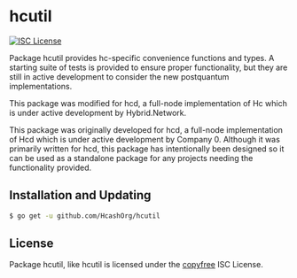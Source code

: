 hcutil
=======

[![ISC License](http://img.shields.io/badge/license-ISC-blue.svg)](http://copyfree.org)

Package hcutil provides hc-specific convenience functions and types.
A starting suite of tests is provided to ensure proper functionality, but they are
still in active development to consider the new postquantum implementations.  

This package was modified for hcd, a full-node implementation of Hc which
is under active development by Hybrid.Network.

This package was originally developed for hcd, a full-node implementation of Hcd which
is under active development by Company 0.  Although it was primarily written for
hcd, this package has intentionally been designed so it can be used as a
standalone package for any projects needing the functionality provided.

## Installation and Updating

```bash
$ go get -u github.com/HcashOrg/hcutil
```

## License

Package hcutil, like hcutil is licensed under the [copyfree](http://copyfree.org) ISC
License.
